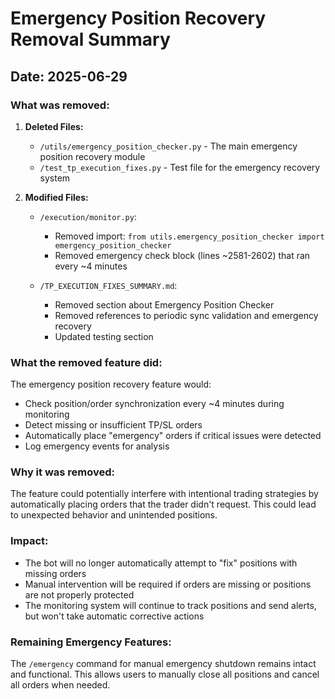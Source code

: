 # Emergency Position Recovery Removal Summary

## Date: 2025-06-29

### What was removed:

1. **Deleted Files:**
   - `/utils/emergency_position_checker.py` - The main emergency position recovery module
   - `/test_tp_execution_fixes.py` - Test file for the emergency recovery system

2. **Modified Files:**
   - `/execution/monitor.py`:
     - Removed import: `from utils.emergency_position_checker import emergency_position_checker`
     - Removed emergency check block (lines ~2581-2602) that ran every ~4 minutes
   
   - `/TP_EXECUTION_FIXES_SUMMARY.md`:
     - Removed section about Emergency Position Checker
     - Removed references to periodic sync validation and emergency recovery
     - Updated testing section

### What the removed feature did:

The emergency position recovery feature would:
- Check position/order synchronization every ~4 minutes during monitoring
- Detect missing or insufficient TP/SL orders
- Automatically place "emergency" orders if critical issues were detected
- Log emergency events for analysis

### Why it was removed:

The feature could potentially interfere with intentional trading strategies by automatically placing orders that the trader didn't request. This could lead to unexpected behavior and unintended positions.

### Impact:

- The bot will no longer automatically attempt to "fix" positions with missing orders
- Manual intervention will be required if orders are missing or positions are not properly protected
- The monitoring system will continue to track positions and send alerts, but won't take automatic corrective actions

### Remaining Emergency Features:

The `/emergency` command for manual emergency shutdown remains intact and functional. This allows users to manually close all positions and cancel all orders when needed.